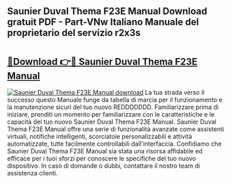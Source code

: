 ## Saunier Duval Thema F23E Manual Download gratuit PDF - Part-VNw Italiano Manuale del proprietario del servizio r2x3s

# <h2><a href="http://dfbny79.blite.top/?on=Saunier+Duval+Thema+F23E+Manual">🔗Download 👉🔴 Saunier Duval Thema F23E Manual</a></h2>

[![Saunier Duval Thema F23E Manual download](https://i.imgur.com/lujVjoI.png)](http://dfbny79.blite.top/?on=Saunier+Duval+Thema+F23E+Manual)
La tua strada verso il successo questo Manuale funge da tabella di marcia per il funzionamento e la manutenzione sicuri del tuo nuovo REDDDDDDD. Familiarizzare prima di iniziare, prenditi un momento per familiarizzare con le caratteristiche e le capacità del tuo nuovo Saunier Duval Thema F23E Manual. Saunier Duval Thema F23E Manual offre una serie di funzionalità avanzate come assistenti virtuali, notifiche intelligenti, scorciatoie personalizzabili e attività automatizzate, tutte facilmente controllabili dall'interfaccia. Confidiamo che Saunier Duval Thema F23E Manual sia stata una risorsa affidabile ed efficace per i tuoi sforzi per conoscere le specifiche del tuo nuovo dispositivo. In caso di domande o dubbi, contattare il nostro team di assistenza clienti.
